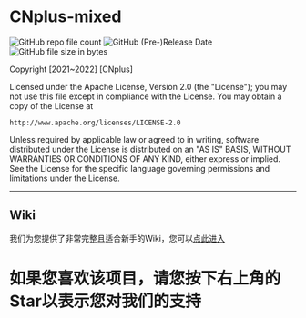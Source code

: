 # CNplus-mixed
<img alt="GitHub repo file count" src="https://img.shields.io/github/directory-file-count/CNplus/CNplus-mixed"></img>
<img alt="GitHub (Pre-)Release Date" src="https://img.shields.io/github/release-date-pre/CNplus/CNplus-mixed"></img>
<img alt="GitHub file size in bytes" src="https://img.shields.io/github/size/CNplus/CNplus-mixed"></img>

Copyright [2021~2022] [CNplus]

Licensed under the Apache License, Version 2.0 (the "License");
you may not use this file except in compliance with the License.
You may obtain a copy of the License at

    http://www.apache.org/licenses/LICENSE-2.0

Unless required by applicable law or agreed to in writing, software
distributed under the License is distributed on an "AS IS" BASIS,
WITHOUT WARRANTIES OR CONDITIONS OF ANY KIND, either express or implied.
See the License for the specific language governing permissions and
limitations under the License.

---
## Wiki
我们为您提供了非常完整且适合新手的Wiki，您可以[点此进入](https://github.com/CNplus/CNplus-tool-mixed/wiki)

# 如果您喜欢该项目，请您按下右上角的Star以表示您对我们的支持
